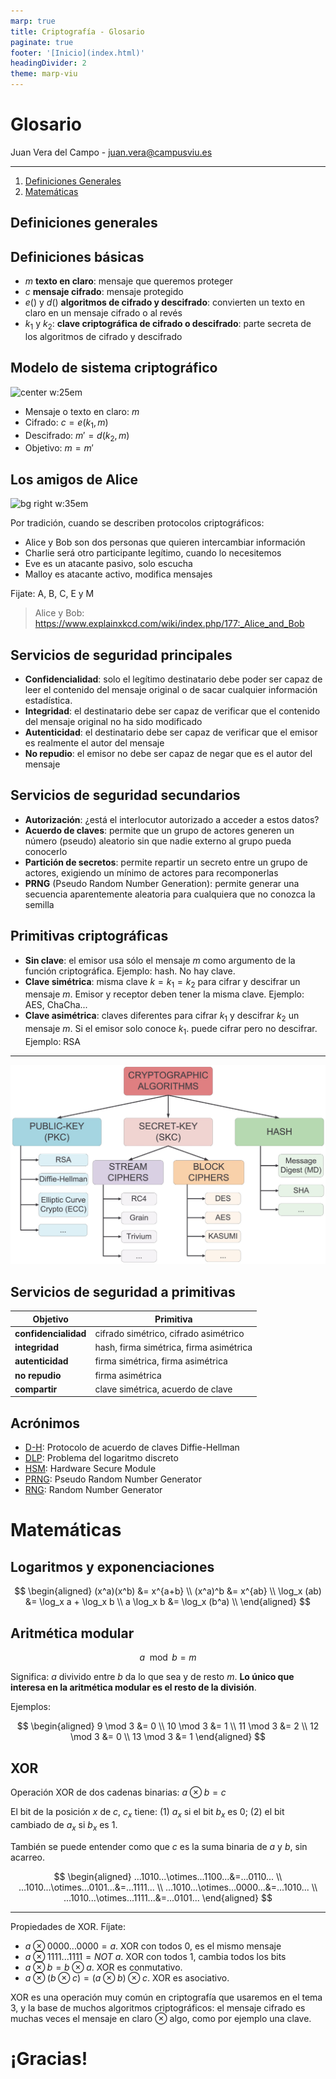 ```yaml
---
marp: true
title: Criptografía - Glosario
paginate: true
footer: '[Inicio](index.html)'
headingDivider: 2
theme: marp-viu
---
```


<style>
    /* You can add custom style here. VSCode supports this.
    Other editor might need these custom code in
    the YAML header: section: | */
</style>

# Glosario
<!-- _class: first-slide -->

Juan Vera del Campo - <juan.vera@campusviu.es>

---
<!-- _class: cool-list -->

1. [Definiciones Generales](#3)
2. [Matemáticas](#12)

## Definiciones generales
<!-- _class: lead -->

## Definiciones básicas

- $m$ **texto en claro**: mensaje que queremos proteger
- $c$ **mensaje cifrado**: mensaje protegido
- $e()$ y $d()$ **algoritmos de cifrado y descifrado**: convierten un texto en claro en un mensaje cifrado o al revés
- $k_1$ y $k_2$: **clave criptográfica de cifrado o descifrado**: parte secreta de los algoritmos de cifrado y descifrado

<!--
No confundas clave criptográfica y contraseña.

Contraseña: texto que un humano recuerda para entrar en algún sitio, abrir una clave criptográfica... Las contraseñas no suelen tener la suficiente seguridad para un protocolo criptográfico.

En ocasiones podremos crear (también se dice "derivar") una clave criptográfica a partir de una contraseña, aunque no siempre es buena idea porque los humanos son muy malos para escoger contraseñas.
-->

## Modelo de sistema criptográfico
<!-- _class: two-columns with-header -->

![center w:25em](https://www.tutorialspoint.com/cryptography/images/cryptosystem.jpg)

- Mensaje o texto en claro: $m$
- Cifrado: $c = e(k_1, m)$
- Descifrado: $m' = d(k_2, m)$
- Objetivo: $m=m'$

## Los amigos de Alice

![bg right w:35em](https://www.explainxkcd.com/wiki/images/8/8d/alice_and_bob.png)

Por tradición, cuando se describen protocolos criptográficos:

- Alice y Bob son dos personas que quieren intercambiar información
- Charlie será otro participante legítimo, cuando lo necesitemos
- Eve es un atacante pasivo, solo escucha
- Malloy es atacante activo, modifica mensajes

 Fijate: A, B, C, E y M

> Alice y Bob: https://www.explainxkcd.com/wiki/index.php/177:_Alice_and_Bob

## Servicios de seguridad principales

- **Confidencialidad**: solo el legítimo destinatario debe poder ser capaz de leer el contenido del mensaje original o de sacar cualquier información estadística.
- **Integridad**: el destinatario debe ser capaz de verificar que el contenido del mensaje original no ha sido modificado
- **Autenticidad**: el destinatario debe ser capaz de verificar que el emisor es realmente el autor del mensaje
- **No repudio**: el emisor no debe ser capaz de negar que es el autor del mensaje

## Servicios de seguridad secundarios

- **Autorización**: ¿está el interlocutor autorizado a acceder a estos datos?
- **Acuerdo de claves**: permite que un grupo de actores generen un número (pseudo) aleatorio sin que nadie externo al grupo pueda conocerlo
- **Partición de secretos**: permite repartir un secreto entre un grupo de actores, exigiendo un mínimo de actores para recomponerlas
- **PRNG** (Pseudo Random Number Generation): permite generar una secuencia aparentemente aleatoria para cualquiera que no conozca la semilla

## Primitivas criptográficas

- **Sin clave**: el emisor usa sólo el mensaje $m$ como argumento de la función criptográfica. Ejemplo: hash. No hay clave.
- **Clave simétrica**: misma clave $k=k_1=k_2$ para cifrar y descifrar un mensaje $m$. Emisor y receptor deben tener la misma clave. Ejemplo: AES, ChaCha...
- **Clave asimétrica**: claves diferentes para cifrar $k_1$ y descifrar $k_2$ un mensaje $m$. Si el emisor solo conoce $k_1$. puede cifrar pero no descifrar. Ejemplo: RSA

---

![](images/cta2296-fig-0002-m.jpg)

## Servicios de seguridad a primitivas

Objetivo|Primitiva
--|--
**confidencialidad**|cifrado simétrico, cifrado asimétrico
**integridad**|hash, firma simétrica, firma asimétrica
**autenticidad**|firma simétrica, firma asimétrica
**no repudio**|firma asimétrica
**compartir**|clave simétrica, acuerdo de clave

## Acrónimos

- [D-H](04-complejidad.html): Protocolo de acuerdo de claves Diffie-Hellman 
- [DLP](04-complejidad.html): Problema del logaritmo discreto
- [HSM](A2-rng.html): Hardware Secure Module
- [PRNG](03-simetrica.html): Pseudo Random Number Generator
- [RNG](A2-rng.html): Random Number Generator

# Matemáticas
<!-- _class: lead -->

## Logaritmos y exponenciaciones

$$
\begin{aligned}
(x^a)(x^b) &= x^{a+b} \\
(x^a)^b &= x^{ab} \\
\log_x (ab) &= \log_x a + \log_x b \\
a \log_x b &= \log_x (b^a) \\
\end{aligned}
$$

## Aritmética modular

$$a \mod b = m$$

Significa: $a$ divivido entre $b$ da lo que sea y de resto $m$. **Lo único que interesa en la aritmética modular es el resto de la división**.

Ejemplos:

$$
\begin{aligned}
9 \mod 3 &= 0 \\
10 \mod 3 &= 1 \\
11 \mod 3 &= 2 \\
12 \mod 3 &= 0 \\
13 \mod 3 &= 1
\end{aligned}
$$

<!-- La aritmética modular produce ciclos: 012301230123

Si hacemos loquesea módulo N, el resultado estará entre 0 y N-1. Es decir, hay N posible resultados

Usaremos constantemente la aritmética modular en sistemas de cifrado asimétrico (tema 4 y siguientes)

-->


## XOR

Operación XOR de dos cadenas binarias: $a \otimes b=c$

El bit de la posición $x$ de $c$, $c_x$ tiene: (1) $a_x$ si el bit $b_x$ es 0; (2) el bit cambiado de $a_x$ si $b_x$ es 1.

También se puede entender como que $c$ es la suma binaria de $a$ y $b$, sin acarreo.

$$
\begin{aligned}
...1010...\otimes...1100...&=...0110... \\
...1010...\otimes...0101...&=...1111... \\
...1010...\otimes...0000...&=...1010... \\
...1010...\otimes...1111...&=...0101...
\end{aligned}
$$

---

Propiedades de XOR. Fíjate:

- $a \otimes 0000...0000 = a$. XOR con todos 0, es el mismo mensaje
- $a \otimes 1111...1111 = NOT\ a$. XOR con todos 1, cambia todos los bits
- $a \otimes b = b \otimes a$. XOR es conmutativo.
- $a \otimes (b \otimes c) = (a \otimes b) \otimes c$. XOR es asociativo.

XOR es una operación muy común en criptografía que usaremos en el tema 3, y la base de muchos algoritmos criptográficos: el mensaje cifrado es muchas veces el mensaje en claro $\otimes$ algo, como por ejemplo una clave.

<!--
Pero solo XOR no es suficiente para un algoritmo: si la clave es 0000, ¡el texto cifrado será el texto en claro! Eso es lo que nos permitió romper el sistema de los Cuentacuentos en la primera sesión
-->

# ¡Gracias!
<!-- _class: last-slide -->